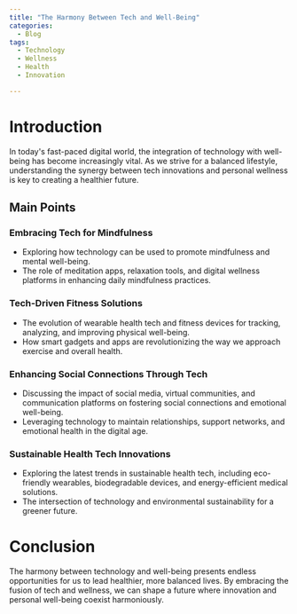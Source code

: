 ```yaml
---
title: "The Harmony Between Tech and Well-Being"
categories:
  - Blog
tags:
  - Technology
  - Wellness
  - Health
  - Innovation

---
```


# Introduction
In today's fast-paced digital world, the integration of technology with well-being has become increasingly vital. As we strive for a balanced lifestyle, understanding the synergy between tech innovations and personal wellness is key to creating a healthier future.

## Main Points
### Embracing Tech for Mindfulness
- Exploring how technology can be used to promote mindfulness and mental well-being.
- The role of meditation apps, relaxation tools, and digital wellness platforms in enhancing daily mindfulness practices.

### Tech-Driven Fitness Solutions
- The evolution of wearable health tech and fitness devices for tracking, analyzing, and improving physical well-being.
- How smart gadgets and apps are revolutionizing the way we approach exercise and overall health.

### Enhancing Social Connections Through Tech
- Discussing the impact of social media, virtual communities, and communication platforms on fostering social connections and emotional well-being.
- Leveraging technology to maintain relationships, support networks, and emotional health in the digital age.

### Sustainable Health Tech Innovations
- Exploring the latest trends in sustainable health tech, including eco-friendly wearables, biodegradable devices, and energy-efficient medical solutions.
- The intersection of technology and environmental sustainability for a greener future.

# Conclusion
The harmony between technology and well-being presents endless opportunities for us to lead healthier, more balanced lives. By embracing the fusion of tech and wellness, we can shape a future where innovation and personal well-being coexist harmoniously.